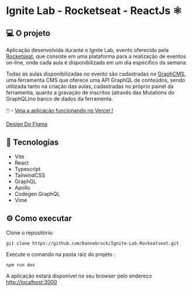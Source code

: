 # Ignite Lab - Rocketseat - ReactJs :atom_symbol:



## 💻 O projeto

Aplicação desenvolvida durante o Ignite Lab, evento oferecido pela [Rocketseat](https://rocketseat.com.br/), que consiste em uma plataforma para a realização de eventos on-line, onde cada aula é disponibilizada em um dia específico da semana.

Todas as aulas disponibilizadas no evento são cadastradas no [GraphCMS](https://graphcms.com/), uma ferramenta CMS que oferece uma API GraphQL de conteúdos, sendo utilizada tanto na criação das aulas, cadastradas no próprio painel da ferramenta, quanto a gravação de inscritos (através das Mutations do GraphQL)no banco de dados da ferramenta.

🖱️ - [Veja a aplicação funcionando no Vercel !](https://ignite-lab-rocketseat-48tyo45y7-dannebrock.vercel.app/)

[Design Do Figma](https://www.figma.com/file/Psv3GmRVAw3AI1dgL9pdD0/Plataforma-de-evento---Ignite-Lab-(Community)?node-id=8%3A399)

## :rocket: Tecnologias

-  Vite
-  React
-  Typescript
-  TailwindCSS
-  GraphQL
-  Apollo
-  Codegen GraphQL
-  Vime


## :gear: Como executar

Clone o repositório:

```
git clone https://github.com/Dannebrock/Ignite-Lab-Rockeatseat.git
```

Execute o comando na pasta raiz do projeto : 

```
npm run dev 
```

A aplicação estará disponível no seu browser pelo endereço [http://localhost:3000](http://localhost:3000/)



 





